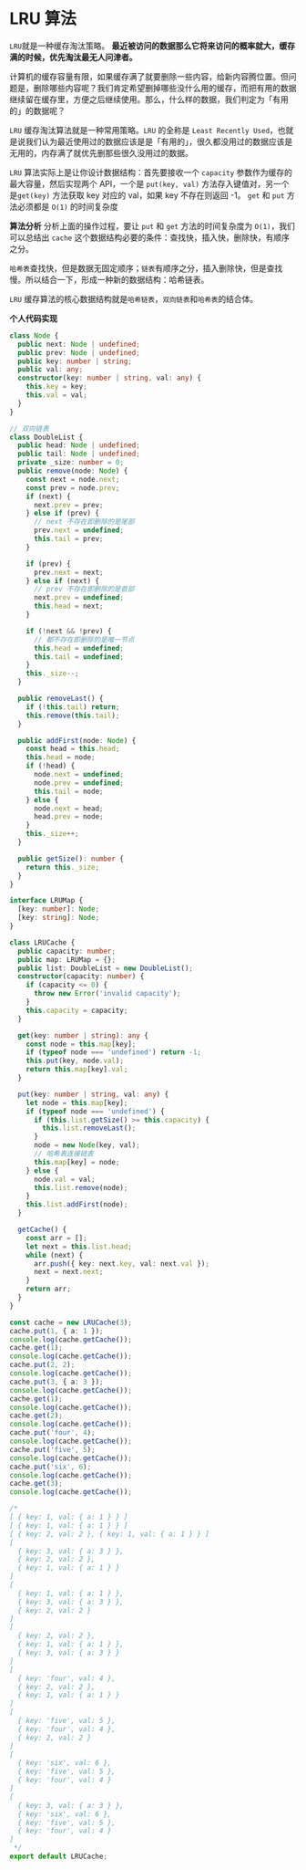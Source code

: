 # LRU 算法

`LRU`就是一种缓存淘汰策略。 **最近被访问的数据那么它将来访问的概率就大，缓存满的时候，优先淘汰最无人问津者。**

计算机的缓存容量有限，如果缓存满了就要删除一些内容，给新内容腾位置。但问题是，删除哪些内容呢？我们肯定希望删掉哪些没什么用的缓存，而把有用的数据继续留在缓存里，方便之后继续使用。那么，什么样的数据，我们判定为「有用的」的数据呢？

`LRU` 缓存淘汰算法就是一种常用策略。`LRU` 的全称是 `Least Recently Used`，也就是说我们认为最近使用过的数据应该是是「有用的」，很久都没用过的数据应该是无用的，内存满了就优先删那些很久没用过的数据。

`LRU` 算法实际上是让你设计数据结构：首先要接收一个 `capacity` 参数作为缓存的最大容量，然后实现两个 API，一个是 `put(key, val)` 方法存入键值对，另一个是`get(key)` 方法获取 key 对应的 val，如果 key 不存在则返回 -1。 `get` 和 `put` 方法必须都是 `O(1)` 的时间复杂度

**算法分析**
分析上面的操作过程，要让 `put` 和 `get` 方法的时间复杂度为 `O(1)`，我们可以总结出 `cache` 这个数据结构必要的条件：查找快，插入快，删除快，有顺序之分。

`哈希表`查找快，但是数据无固定顺序；`链表`有顺序之分，插入删除快，但是查找慢。所以结合一下，形成一种新的数据结构：哈希链表。

`LRU` 缓存算法的核心数据结构就是`哈希链表`，`双向链表`和`哈希表`的结合体。

**个人代码实现**

```ts
class Node {
  public next: Node | undefined;
  public prev: Node | undefined;
  public key: number | string;
  public val: any;
  constructor(key: number | string, val: any) {
    this.key = key;
    this.val = val;
  }
}

// 双向链表
class DoubleList {
  public head: Node | undefined;
  public tail: Node | undefined;
  private _size: number = 0;
  public remove(node: Node) {
    const next = node.next;
    const prev = node.prev;
    if (next) {
      next.prev = prev;
    } else if (prev) {
      // next 不存在即删除的是尾部
      prev.next = undefined;
      this.tail = prev;
    }

    if (prev) {
      prev.next = next;
    } else if (next) {
      // prev 不存在即删除的是首部
      next.prev = undefined;
      this.head = next;
    }

    if (!next && !prev) {
      // 都不存在即删除的是唯一节点
      this.head = undefined;
      this.tail = undefined;
    }
    this._size--;
  }

  public removeLast() {
    if (!this.tail) return;
    this.remove(this.tail);
  }

  public addFirst(node: Node) {
    const head = this.head;
    this.head = node;
    if (!head) {
      node.next = undefined;
      node.prev = undefined;
      this.tail = node;
    } else {
      node.next = head;
      head.prev = node;
    }
    this._size++;
  }

  public getSize(): number {
    return this._size;
  }
}

interface LRUMap {
  [key: number]: Node;
  [key: string]: Node;
}

class LRUCache {
  public capacity: number;
  public map: LRUMap = {};
  public list: DoubleList = new DoubleList();
  constructor(capacity: number) {
    if (capacity <= 0) {
      throw new Error('invalid capacity');
    }
    this.capacity = capacity;
  }

  get(key: number | string): any {
    const node = this.map[key];
    if (typeof node === 'undefined') return -1;
    this.put(key, node.val);
    return this.map[key].val;
  }

  put(key: number | string, val: any) {
    let node = this.map[key];
    if (typeof node === 'undefined') {
      if (this.list.getSize() >= this.capacity) {
        this.list.removeLast();
      }
      node = new Node(key, val);
      // 哈希表连接链表
      this.map[key] = node;
    } else {
      node.val = val;
      this.list.remove(node);
    }
    this.list.addFirst(node);
  }

  getCache() {
    const arr = [];
    let next = this.list.head;
    while (next) {
      arr.push({ key: next.key, val: next.val });
      next = next.next;
    }
    return arr;
  }
}

const cache = new LRUCache(3);
cache.put(1, { a: 1 });
console.log(cache.getCache());
cache.get(1);
console.log(cache.getCache());
cache.put(2, 2);
console.log(cache.getCache());
cache.put(3, { a: 3 });
console.log(cache.getCache());
cache.get(1);
console.log(cache.getCache());
cache.get(2);
console.log(cache.getCache());
cache.put('four', 4);
console.log(cache.getCache());
cache.put('five', 5);
console.log(cache.getCache());
cache.put('six', 6);
console.log(cache.getCache());
cache.get(3);
console.log(cache.getCache());

/*
[ { key: 1, val: { a: 1 } } ]
[ { key: 1, val: { a: 1 } } ]
[ { key: 2, val: 2 }, { key: 1, val: { a: 1 } } ]
[
  { key: 3, val: { a: 3 } },
  { key: 2, val: 2 },
  { key: 1, val: { a: 1 } }
]
[
  { key: 1, val: { a: 1 } },
  { key: 3, val: { a: 3 } },
  { key: 2, val: 2 }
]
[
  { key: 2, val: 2 },
  { key: 1, val: { a: 1 } },
  { key: 3, val: { a: 3 } }
]
[
  { key: 'four', val: 4 },
  { key: 2, val: 2 },
  { key: 1, val: { a: 1 } }
]
[
  { key: 'five', val: 5 },
  { key: 'four', val: 4 },
  { key: 2, val: 2 }
]
[
  { key: 'six', val: 6 },
  { key: 'five', val: 5 },
  { key: 'four', val: 4 }
]
[
  { key: 3, val: { a: 3 } },
  { key: 'six', val: 6 },
  { key: 'five', val: 5 },
  { key: 'four', val: 4 }
]
 */
export default LRUCache;
```

